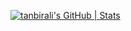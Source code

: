 [![tanbirali's GitHub | Stats](https://stats.quine.sh/tanbirali/github?theme=dark)](https://quine.sh)
